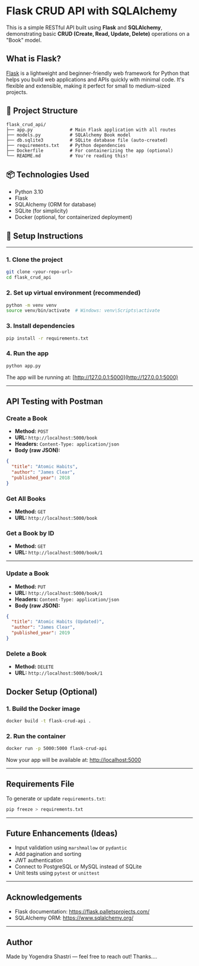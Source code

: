 # Flask CRUD API with SQLAlchemy

This is a simple RESTful API built using **Flask** and **SQLAlchemy**, demonstrating basic **CRUD (Create, Read, Update, Delete)** operations on a "Book" model.

## What is Flask?

[Flask](https://flask.palletsprojects.com/) is a lightweight and beginner-friendly web framework for Python that helps you build web applications and APIs quickly with minimal code. It's flexible and extensible, making it perfect for small to medium-sized projects.


## 📁 Project Structure

```
flask_crud_api/
├── app.py              # Main Flask application with all routes
├── models.py           # SQLAlchemy Book model
├── db.sqlite3          # SQLite database file (auto-created)
├── requirements.txt    # Python dependencies
├── Dockerfile          # For containerizing the app (optional)
└── README.md           # You're reading this!
```

## 📦 Technologies Used

- Python 3.10
- Flask
- SQLAlchemy (ORM for database)
- SQLite (for simplicity)
- Docker (optional, for containerized deployment)

## 🔧 Setup Instructions
___________________________
### 1. Clone the project

```bash
git clone <your-repo-url>
cd flask_crud_api
```

### 2. Set up virtual environment (recommended)

```bash
python -m venv venv
source venv/bin/activate  # Windows: venv\Scripts\activate
```

### 3. Install dependencies

```bash
pip install -r requirements.txt
```

### 4. Run the app

```bash
python app.py
```

The app will be running at: [http://127.0.0.1:5000](http://127.0.0.1:5000)

---

## API Testing with Postman

### Create a Book

- **Method:** `POST`
- **URL:** `http://localhost:5000/book`
- **Headers:** `Content-Type: application/json`
- **Body (raw JSON):**
```json
{
  "title": "Atomic Habits",
  "author": "James Clear",
  "published_year": 2018
}
```

### Get All Books

- **Method:** `GET`
- **URL:** `http://localhost:5000/book`


### Get a Book by ID

- **Method:** `GET`
- **URL:** `http://localhost:5000/book/1`

---

### Update a Book

- **Method:** `PUT`
- **URL:** `http://localhost:5000/book/1`
- **Headers:** `Content-Type: application/json`
- **Body (raw JSON):**
```json
{
  "title": "Atomic Habits (Updated)",
  "author": "James Clear",
  "published_year": 2019
}
```

###  Delete a Book

- **Method:** `DELETE`
- **URL:** `http://localhost:5000/book/1`


## Docker Setup (Optional)

### 1. Build the Docker image

```bash
docker build -t flask-crud-api .
```

### 2. Run the container

```bash
docker run -p 5000:5000 flask-crud-api
```

Now your app will be available at: [http://localhost:5000](http://localhost:5000)

---

## Requirements File

To generate or update `requirements.txt`:

```bash
pip freeze > requirements.txt
```

---

## Future Enhancements (Ideas)

- Input validation using `marshmallow` or `pydantic`
- Add pagination and sorting
- JWT authentication
- Connect to PostgreSQL or MySQL instead of SQLite
- Unit tests using `pytest` or `unittest`

---

## Acknowledgements

- Flask documentation: https://flask.palletsprojects.com/
- SQLAlchemy ORM: https://www.sqlalchemy.org/

---

## Author

Made by Yogendra Shastri — feel free to reach out! Thanks....
